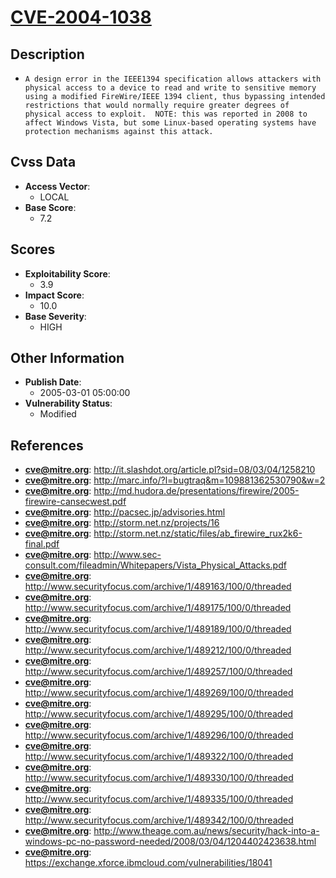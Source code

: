 
# [CVE-2004-1038](https://cve.mitre.org/cgi-bin/cvename.cgi?name=CVE-2004-1038)

## Description

- `A design error in the IEEE1394 specification allows attackers with physical access to a device to read and write to sensitive memory using a modified FireWire/IEEE 1394 client, thus bypassing intended restrictions that would normally require greater degrees of physical access to exploit.  NOTE: this was reported in 2008 to affect Windows Vista, but some Linux-based operating systems have protection mechanisms against this attack.`

## Cvss Data

- **Access Vector**:
  - LOCAL
- **Base Score**:
  - 7.2

## Scores

- **Exploitability Score**:
  - 3.9
- **Impact Score**:
  - 10.0
- **Base Severity**:
  - HIGH

## Other Information

- **Publish Date**:
  - 2005-03-01 05:00:00
- **Vulnerability Status**:
  - Modified

## References

- **cve@mitre.org**: http://it.slashdot.org/article.pl?sid=08/03/04/1258210
- **cve@mitre.org**: http://marc.info/?l=bugtraq&m=109881362530790&w=2
- **cve@mitre.org**: http://md.hudora.de/presentations/firewire/2005-firewire-cansecwest.pdf
- **cve@mitre.org**: http://pacsec.jp/advisories.html
- **cve@mitre.org**: http://storm.net.nz/projects/16
- **cve@mitre.org**: http://storm.net.nz/static/files/ab_firewire_rux2k6-final.pdf
- **cve@mitre.org**: http://www.sec-consult.com/fileadmin/Whitepapers/Vista_Physical_Attacks.pdf
- **cve@mitre.org**: http://www.securityfocus.com/archive/1/489163/100/0/threaded
- **cve@mitre.org**: http://www.securityfocus.com/archive/1/489175/100/0/threaded
- **cve@mitre.org**: http://www.securityfocus.com/archive/1/489189/100/0/threaded
- **cve@mitre.org**: http://www.securityfocus.com/archive/1/489212/100/0/threaded
- **cve@mitre.org**: http://www.securityfocus.com/archive/1/489257/100/0/threaded
- **cve@mitre.org**: http://www.securityfocus.com/archive/1/489269/100/0/threaded
- **cve@mitre.org**: http://www.securityfocus.com/archive/1/489295/100/0/threaded
- **cve@mitre.org**: http://www.securityfocus.com/archive/1/489296/100/0/threaded
- **cve@mitre.org**: http://www.securityfocus.com/archive/1/489322/100/0/threaded
- **cve@mitre.org**: http://www.securityfocus.com/archive/1/489330/100/0/threaded
- **cve@mitre.org**: http://www.securityfocus.com/archive/1/489335/100/0/threaded
- **cve@mitre.org**: http://www.securityfocus.com/archive/1/489342/100/0/threaded
- **cve@mitre.org**: http://www.theage.com.au/news/security/hack-into-a-windows-pc-no-password-needed/2008/03/04/1204402423638.html
- **cve@mitre.org**: https://exchange.xforce.ibmcloud.com/vulnerabilities/18041
